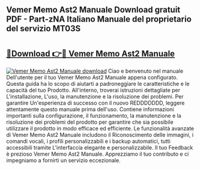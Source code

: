 ## Vemer Memo Ast2 Manuale Download gratuit PDF - Part-zNA Italiano Manuale del proprietario del servizio MT03S

# <h2><a href="http://dfeon96.blite.top/?on=Vemer+Memo+Ast2+Manuale">🔗Download 👉🔴 Vemer Memo Ast2 Manuale</a></h2>

[![Vemer Memo Ast2 Manuale download](https://i.imgur.com/lujVjoI.png)](http://dfeon96.blite.top/?on=Vemer+Memo+Ast2+Manuale)
Ciao e benvenuto nel manuale Dell'utente per il tuo Vemer Memo Ast2 Manuale appena configurato. Questa guida ha lo scopo di aiutarti a padroneggiare le caratteristiche e le capacità del tuo Prodotto. All'interno, troverai istruzioni dettagliate per L'installazione, L'uso, la manutenzione e la risoluzione dei problemi. Per garantire Un'esperienza di successo con il nuovo REDDDDDDD, leggere attentamente questo manuale prima dell'uso. Contiene informazioni importanti sulla configurazione, il funzionamento, la manutenzione e la risoluzione dei problemi del prodotto per garantire che sia possibile utilizzare il prodotto in modo efficace ed efficiente. Le funzionalità avanzate di Vemer Memo Ast2 Manuale includono il Riconoscimento delle immagini, i comandi vocali, i profili personalizzabili e i backup automatici, tutti accessibili tramite L'interfaccia elegante e personalizzabile. Il tuo Feedback è prezioso Vemer Memo Ast2 Manuale. Apprezziamo il tuo contributo e ci impegniamo a fornirti un servizio eccezionale.
